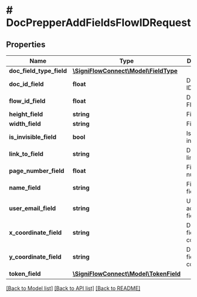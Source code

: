 # # DocPrepperAddFieldsFlowIDRequest

## Properties

Name | Type | Description | Notes
------------ | ------------- | ------------- | -------------
**doc_field_type_field** | [**\SigniFlowConnect\Model\FieldType**](FieldType.md) |  |
**doc_id_field** | **float** | Document ID. |
**flow_id_field** | **float** | Document Flow ID. |
**height_field** | **string** | Field height. |
**width_field** | **string** | Field width. |
**is_invisible_field** | **bool** | Is the field invisible. |
**link_to_field** | **string** | Document link. |
**page_number_field** | **float** | Field page number. |
**name_field** | **string** | Field name field. |
**user_email_field** | **string** | User email address field. |
**x_coordinate_field** | **string** | Document field x-coordinates. |
**y_coordinate_field** | **string** | Document field y-coordinates. |
**token_field** | [**\SigniFlowConnect\Model\TokenField**](TokenField.md) |  |

[[Back to Model list]](../../README.md#models) [[Back to API list]](../../README.md#endpoints) [[Back to README]](../../README.md)
